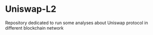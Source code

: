 # Uniswap-L2
 Repository dedicated to run some analyses about Uniswap protocol in different blockchain network
